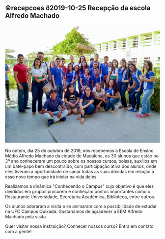 ## ©recepcoes ð2019-10-25 Recepção da escola Alfredo Machado
###

![](__capa.jpeg)

No ontem, dia 25 de outubro de 2019, nós recebemos a Escola de Ensino Médio Alfredo Machado da cidade de Madalena, os 30 alunos que estão no 3º ano conheceram um pouco sobre os nossos cursos, bolsas, auxílios em um bate-papo bem descontraído, com participação ativa dos alunos, onde eles tiveram a oportunidade de sanar todas as suas dúvidas em relação a esse novo tempo que irá iniciar na vida deles.

Realizamos a dinâmica "Conhecendo o Campus" cujo objetivo é que eles divididos em grupos procurem e conheçam pontos importantes como o Restaurante Universidade, Secretaria Académica, Biblioteca, entre outros.

Os alunos adoraram a visita e se animaram com a possibilidade de estudar na UFC Campus Quixadá.
Gostaríamos de agradecer a EEM Alfredo Machado pela visita.


Quer visitar nossa instituição? Conhecer nossos curso? Entra em contato com a gente! 

